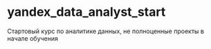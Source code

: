 # yandex_data_analyst_start
Стартовый курс по аналитике данных, не полноценные проекты в начале обучения
